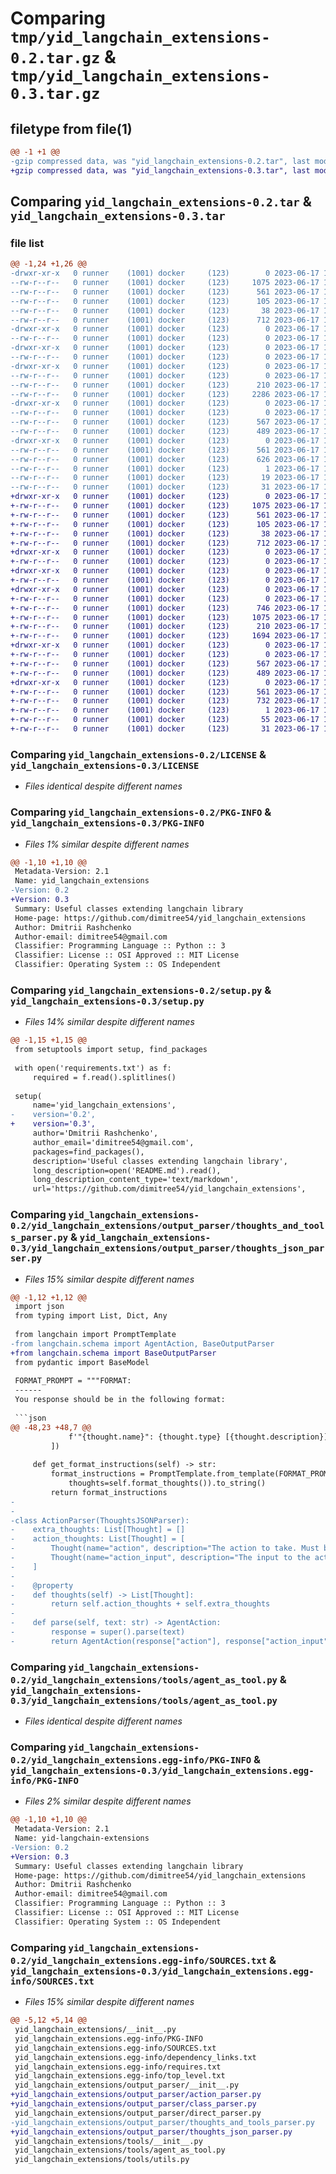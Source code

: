 # Comparing `tmp/yid_langchain_extensions-0.2.tar.gz` & `tmp/yid_langchain_extensions-0.3.tar.gz`

## filetype from file(1)

```diff
@@ -1 +1 @@
-gzip compressed data, was "yid_langchain_extensions-0.2.tar", last modified: Sat Jun 17 11:02:14 2023, max compression
+gzip compressed data, was "yid_langchain_extensions-0.3.tar", last modified: Sat Jun 17 11:58:26 2023, max compression
```

## Comparing `yid_langchain_extensions-0.2.tar` & `yid_langchain_extensions-0.3.tar`

### file list

```diff
@@ -1,24 +1,26 @@
-drwxr-xr-x   0 runner    (1001) docker     (123)        0 2023-06-17 11:02:14.977657 yid_langchain_extensions-0.2/
--rw-r--r--   0 runner    (1001) docker     (123)     1075 2023-06-17 11:02:02.000000 yid_langchain_extensions-0.2/LICENSE
--rw-r--r--   0 runner    (1001) docker     (123)      561 2023-06-17 11:02:14.977657 yid_langchain_extensions-0.2/PKG-INFO
--rw-r--r--   0 runner    (1001) docker     (123)      105 2023-06-17 11:02:02.000000 yid_langchain_extensions-0.2/README.md
--rw-r--r--   0 runner    (1001) docker     (123)       38 2023-06-17 11:02:14.977657 yid_langchain_extensions-0.2/setup.cfg
--rw-r--r--   0 runner    (1001) docker     (123)      712 2023-06-17 11:02:02.000000 yid_langchain_extensions-0.2/setup.py
-drwxr-xr-x   0 runner    (1001) docker     (123)        0 2023-06-17 11:02:14.973657 yid_langchain_extensions-0.2/tests/
--rw-r--r--   0 runner    (1001) docker     (123)        0 2023-06-17 11:02:02.000000 yid_langchain_extensions-0.2/tests/__init__.py
-drwxr-xr-x   0 runner    (1001) docker     (123)        0 2023-06-17 11:02:14.973657 yid_langchain_extensions-0.2/yid_langchain_extensions/
--rw-r--r--   0 runner    (1001) docker     (123)        0 2023-06-17 11:02:02.000000 yid_langchain_extensions-0.2/yid_langchain_extensions/__init__.py
-drwxr-xr-x   0 runner    (1001) docker     (123)        0 2023-06-17 11:02:14.977657 yid_langchain_extensions-0.2/yid_langchain_extensions/output_parser/
--rw-r--r--   0 runner    (1001) docker     (123)        0 2023-06-17 11:02:02.000000 yid_langchain_extensions-0.2/yid_langchain_extensions/output_parser/__init__.py
--rw-r--r--   0 runner    (1001) docker     (123)      210 2023-06-17 11:02:02.000000 yid_langchain_extensions-0.2/yid_langchain_extensions/output_parser/direct_parser.py
--rw-r--r--   0 runner    (1001) docker     (123)     2286 2023-06-17 11:02:02.000000 yid_langchain_extensions-0.2/yid_langchain_extensions/output_parser/thoughts_and_tools_parser.py
-drwxr-xr-x   0 runner    (1001) docker     (123)        0 2023-06-17 11:02:14.977657 yid_langchain_extensions-0.2/yid_langchain_extensions/tools/
--rw-r--r--   0 runner    (1001) docker     (123)        0 2023-06-17 11:02:02.000000 yid_langchain_extensions-0.2/yid_langchain_extensions/tools/__init__.py
--rw-r--r--   0 runner    (1001) docker     (123)      567 2023-06-17 11:02:02.000000 yid_langchain_extensions-0.2/yid_langchain_extensions/tools/agent_as_tool.py
--rw-r--r--   0 runner    (1001) docker     (123)      489 2023-06-17 11:02:02.000000 yid_langchain_extensions-0.2/yid_langchain_extensions/tools/utils.py
-drwxr-xr-x   0 runner    (1001) docker     (123)        0 2023-06-17 11:02:14.977657 yid_langchain_extensions-0.2/yid_langchain_extensions.egg-info/
--rw-r--r--   0 runner    (1001) docker     (123)      561 2023-06-17 11:02:14.000000 yid_langchain_extensions-0.2/yid_langchain_extensions.egg-info/PKG-INFO
--rw-r--r--   0 runner    (1001) docker     (123)      626 2023-06-17 11:02:14.000000 yid_langchain_extensions-0.2/yid_langchain_extensions.egg-info/SOURCES.txt
--rw-r--r--   0 runner    (1001) docker     (123)        1 2023-06-17 11:02:14.000000 yid_langchain_extensions-0.2/yid_langchain_extensions.egg-info/dependency_links.txt
--rw-r--r--   0 runner    (1001) docker     (123)       19 2023-06-17 11:02:14.000000 yid_langchain_extensions-0.2/yid_langchain_extensions.egg-info/requires.txt
--rw-r--r--   0 runner    (1001) docker     (123)       31 2023-06-17 11:02:14.000000 yid_langchain_extensions-0.2/yid_langchain_extensions.egg-info/top_level.txt
+drwxr-xr-x   0 runner    (1001) docker     (123)        0 2023-06-17 11:58:26.993059 yid_langchain_extensions-0.3/
+-rw-r--r--   0 runner    (1001) docker     (123)     1075 2023-06-17 11:58:17.000000 yid_langchain_extensions-0.3/LICENSE
+-rw-r--r--   0 runner    (1001) docker     (123)      561 2023-06-17 11:58:26.993059 yid_langchain_extensions-0.3/PKG-INFO
+-rw-r--r--   0 runner    (1001) docker     (123)      105 2023-06-17 11:58:17.000000 yid_langchain_extensions-0.3/README.md
+-rw-r--r--   0 runner    (1001) docker     (123)       38 2023-06-17 11:58:26.993059 yid_langchain_extensions-0.3/setup.cfg
+-rw-r--r--   0 runner    (1001) docker     (123)      712 2023-06-17 11:58:17.000000 yid_langchain_extensions-0.3/setup.py
+drwxr-xr-x   0 runner    (1001) docker     (123)        0 2023-06-17 11:58:26.993059 yid_langchain_extensions-0.3/tests/
+-rw-r--r--   0 runner    (1001) docker     (123)        0 2023-06-17 11:58:17.000000 yid_langchain_extensions-0.3/tests/__init__.py
+drwxr-xr-x   0 runner    (1001) docker     (123)        0 2023-06-17 11:58:26.993059 yid_langchain_extensions-0.3/yid_langchain_extensions/
+-rw-r--r--   0 runner    (1001) docker     (123)        0 2023-06-17 11:58:17.000000 yid_langchain_extensions-0.3/yid_langchain_extensions/__init__.py
+drwxr-xr-x   0 runner    (1001) docker     (123)        0 2023-06-17 11:58:26.993059 yid_langchain_extensions-0.3/yid_langchain_extensions/output_parser/
+-rw-r--r--   0 runner    (1001) docker     (123)        0 2023-06-17 11:58:17.000000 yid_langchain_extensions-0.3/yid_langchain_extensions/output_parser/__init__.py
+-rw-r--r--   0 runner    (1001) docker     (123)      746 2023-06-17 11:58:17.000000 yid_langchain_extensions-0.3/yid_langchain_extensions/output_parser/action_parser.py
+-rw-r--r--   0 runner    (1001) docker     (123)     1075 2023-06-17 11:58:17.000000 yid_langchain_extensions-0.3/yid_langchain_extensions/output_parser/class_parser.py
+-rw-r--r--   0 runner    (1001) docker     (123)      210 2023-06-17 11:58:17.000000 yid_langchain_extensions-0.3/yid_langchain_extensions/output_parser/direct_parser.py
+-rw-r--r--   0 runner    (1001) docker     (123)     1694 2023-06-17 11:58:17.000000 yid_langchain_extensions-0.3/yid_langchain_extensions/output_parser/thoughts_json_parser.py
+drwxr-xr-x   0 runner    (1001) docker     (123)        0 2023-06-17 11:58:26.993059 yid_langchain_extensions-0.3/yid_langchain_extensions/tools/
+-rw-r--r--   0 runner    (1001) docker     (123)        0 2023-06-17 11:58:17.000000 yid_langchain_extensions-0.3/yid_langchain_extensions/tools/__init__.py
+-rw-r--r--   0 runner    (1001) docker     (123)      567 2023-06-17 11:58:17.000000 yid_langchain_extensions-0.3/yid_langchain_extensions/tools/agent_as_tool.py
+-rw-r--r--   0 runner    (1001) docker     (123)      489 2023-06-17 11:58:17.000000 yid_langchain_extensions-0.3/yid_langchain_extensions/tools/utils.py
+drwxr-xr-x   0 runner    (1001) docker     (123)        0 2023-06-17 11:58:26.993059 yid_langchain_extensions-0.3/yid_langchain_extensions.egg-info/
+-rw-r--r--   0 runner    (1001) docker     (123)      561 2023-06-17 11:58:26.000000 yid_langchain_extensions-0.3/yid_langchain_extensions.egg-info/PKG-INFO
+-rw-r--r--   0 runner    (1001) docker     (123)      732 2023-06-17 11:58:26.000000 yid_langchain_extensions-0.3/yid_langchain_extensions.egg-info/SOURCES.txt
+-rw-r--r--   0 runner    (1001) docker     (123)        1 2023-06-17 11:58:26.000000 yid_langchain_extensions-0.3/yid_langchain_extensions.egg-info/dependency_links.txt
+-rw-r--r--   0 runner    (1001) docker     (123)       55 2023-06-17 11:58:26.000000 yid_langchain_extensions-0.3/yid_langchain_extensions.egg-info/requires.txt
+-rw-r--r--   0 runner    (1001) docker     (123)       31 2023-06-17 11:58:26.000000 yid_langchain_extensions-0.3/yid_langchain_extensions.egg-info/top_level.txt
```

### Comparing `yid_langchain_extensions-0.2/LICENSE` & `yid_langchain_extensions-0.3/LICENSE`

 * *Files identical despite different names*

### Comparing `yid_langchain_extensions-0.2/PKG-INFO` & `yid_langchain_extensions-0.3/PKG-INFO`

 * *Files 1% similar despite different names*

```diff
@@ -1,10 +1,10 @@
 Metadata-Version: 2.1
 Name: yid_langchain_extensions
-Version: 0.2
+Version: 0.3
 Summary: Useful classes extending langchain library
 Home-page: https://github.com/dimitree54/yid_langchain_extensions
 Author: Dmitrii Rashchenko
 Author-email: dimitree54@gmail.com
 Classifier: Programming Language :: Python :: 3
 Classifier: License :: OSI Approved :: MIT License
 Classifier: Operating System :: OS Independent
```

### Comparing `yid_langchain_extensions-0.2/setup.py` & `yid_langchain_extensions-0.3/setup.py`

 * *Files 14% similar despite different names*

```diff
@@ -1,15 +1,15 @@
 from setuptools import setup, find_packages
 
 with open('requirements.txt') as f:
     required = f.read().splitlines()
 
 setup(
     name='yid_langchain_extensions',
-    version='0.2',
+    version='0.3',
     author='Dmitrii Rashchenko',
     author_email='dimitree54@gmail.com',
     packages=find_packages(),
     description='Useful classes extending langchain library',
     long_description=open('README.md').read(),
     long_description_content_type='text/markdown',
     url='https://github.com/dimitree54/yid_langchain_extensions',
```

### Comparing `yid_langchain_extensions-0.2/yid_langchain_extensions/output_parser/thoughts_and_tools_parser.py` & `yid_langchain_extensions-0.3/yid_langchain_extensions/output_parser/thoughts_json_parser.py`

 * *Files 15% similar despite different names*

```diff
@@ -1,12 +1,12 @@
 import json
 from typing import List, Dict, Any
 
 from langchain import PromptTemplate
-from langchain.schema import AgentAction, BaseOutputParser
+from langchain.schema import BaseOutputParser
 from pydantic import BaseModel
 
 FORMAT_PROMPT = """FORMAT:
 ------
 You response should be in the following format:
 
 ```json
@@ -48,23 +48,7 @@
             f'"{thought.name}": {thought.type} [{thought.description}]' for thought in self.thoughts
         ])
 
     def get_format_instructions(self) -> str:
         format_instructions = PromptTemplate.from_template(FORMAT_PROMPT, template_format="jinja2").format_prompt(
             thoughts=self.format_thoughts()).to_string()
         return format_instructions
-
-
-class ActionParser(ThoughtsJSONParser):
-    extra_thoughts: List[Thought] = []
-    action_thoughts: List[Thought] = [
-        Thought(name="action", description="The action to take. Must be one of [{tool_names}]"),
-        Thought(name="action_input", description="The input to the action")
-    ]
-
-    @property
-    def thoughts(self) -> List[Thought]:
-        return self.action_thoughts + self.extra_thoughts
-
-    def parse(self, text: str) -> AgentAction:
-        response = super().parse(text)
-        return AgentAction(response["action"], response["action_input"], text)
```

### Comparing `yid_langchain_extensions-0.2/yid_langchain_extensions/tools/agent_as_tool.py` & `yid_langchain_extensions-0.3/yid_langchain_extensions/tools/agent_as_tool.py`

 * *Files identical despite different names*

### Comparing `yid_langchain_extensions-0.2/yid_langchain_extensions.egg-info/PKG-INFO` & `yid_langchain_extensions-0.3/yid_langchain_extensions.egg-info/PKG-INFO`

 * *Files 2% similar despite different names*

```diff
@@ -1,10 +1,10 @@
 Metadata-Version: 2.1
 Name: yid-langchain-extensions
-Version: 0.2
+Version: 0.3
 Summary: Useful classes extending langchain library
 Home-page: https://github.com/dimitree54/yid_langchain_extensions
 Author: Dmitrii Rashchenko
 Author-email: dimitree54@gmail.com
 Classifier: Programming Language :: Python :: 3
 Classifier: License :: OSI Approved :: MIT License
 Classifier: Operating System :: OS Independent
```

### Comparing `yid_langchain_extensions-0.2/yid_langchain_extensions.egg-info/SOURCES.txt` & `yid_langchain_extensions-0.3/yid_langchain_extensions.egg-info/SOURCES.txt`

 * *Files 15% similar despite different names*

```diff
@@ -5,12 +5,14 @@
 yid_langchain_extensions/__init__.py
 yid_langchain_extensions.egg-info/PKG-INFO
 yid_langchain_extensions.egg-info/SOURCES.txt
 yid_langchain_extensions.egg-info/dependency_links.txt
 yid_langchain_extensions.egg-info/requires.txt
 yid_langchain_extensions.egg-info/top_level.txt
 yid_langchain_extensions/output_parser/__init__.py
+yid_langchain_extensions/output_parser/action_parser.py
+yid_langchain_extensions/output_parser/class_parser.py
 yid_langchain_extensions/output_parser/direct_parser.py
-yid_langchain_extensions/output_parser/thoughts_and_tools_parser.py
+yid_langchain_extensions/output_parser/thoughts_json_parser.py
 yid_langchain_extensions/tools/__init__.py
 yid_langchain_extensions/tools/agent_as_tool.py
 yid_langchain_extensions/tools/utils.py
```

